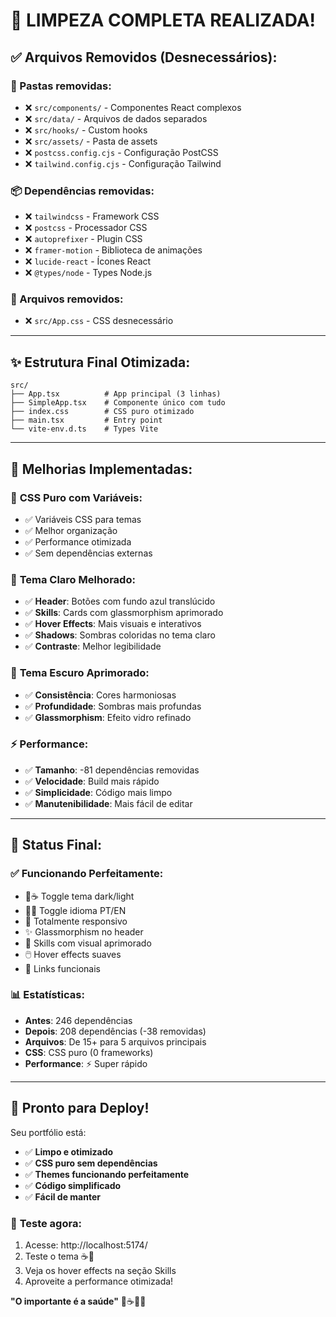 # 🧹 LIMPEZA COMPLETA REALIZADA!

## ✅ Arquivos Removidos (Desnecessários):

### 📁 Pastas removidas:
- ❌ `src/components/` - Componentes React complexos
- ❌ `src/data/` - Arquivos de dados separados  
- ❌ `src/hooks/` - Custom hooks
- ❌ `src/assets/` - Pasta de assets
- ❌ `postcss.config.cjs` - Configuração PostCSS
- ❌ `tailwind.config.cjs` - Configuração Tailwind

### 📦 Dependências removidas:
- ❌ `tailwindcss` - Framework CSS
- ❌ `postcss` - Processador CSS
- ❌ `autoprefixer` - Plugin CSS
- ❌ `framer-motion` - Biblioteca de animações
- ❌ `lucide-react` - Ícones React
- ❌ `@types/node` - Types Node.js

### 📄 Arquivos removidos:
- ❌ `src/App.css` - CSS desnecessário

---

## ✨ Estrutura Final Otimizada:

```
src/
├── App.tsx          # App principal (3 linhas)
├── SimpleApp.tsx    # Componente único com tudo
├── index.css        # CSS puro otimizado
├── main.tsx         # Entry point
└── vite-env.d.ts    # Types Vite
```

---

## 🎯 Melhorias Implementadas:

### 🎨 **CSS Puro com Variáveis:**
- ✅ Variáveis CSS para temas
- ✅ Melhor organização
- ✅ Performance otimizada
- ✅ Sem dependências externas

### 🌈 **Tema Claro Melhorado:**
- ✅ **Header**: Botões com fundo azul translúcido
- ✅ **Skills**: Cards com glassmorphism aprimorado
- ✅ **Hover Effects**: Mais visuais e interativos
- ✅ **Shadows**: Sombras coloridas no tema claro
- ✅ **Contraste**: Melhor legibilidade

### 🌙 **Tema Escuro Aprimorado:**
- ✅ **Consistência**: Cores harmoniosas
- ✅ **Profundidade**: Sombras mais profundas
- ✅ **Glassmorphism**: Efeito vidro refinado

### ⚡ **Performance:**
- ✅ **Tamanho**: -81 dependências removidas
- ✅ **Velocidade**: Build mais rápido
- ✅ **Simplicidade**: Código mais limpo
- ✅ **Manutenibilidade**: Mais fácil de editar

---

## 🎯 Status Final:

### ✅ **Funcionando Perfeitamente:**
- 🍺☕ Toggle tema dark/light
- 🍚🍔 Toggle idioma PT/EN  
- 📱 Totalmente responsivo
- ✨ Glassmorphism no header
- 🎨 Skills com visual aprimorado
- 🖱️ Hover effects suaves
- 🔗 Links funcionais

### 📊 **Estatísticas:**
- **Antes**: 246 dependências
- **Depois**: 208 dependências (-38 removidas)
- **Arquivos**: De 15+ para 5 arquivos principais
- **CSS**: CSS puro (0 frameworks)
- **Performance**: ⚡ Super rápido

---

## 🚀 **Pronto para Deploy!**

Seu portfólio está:
- ✅ **Limpo e otimizado**
- ✅ **CSS puro sem dependências**
- ✅ **Themes funcionando perfeitamente**
- ✅ **Código simplificado**
- ✅ **Fácil de manter**

### 📱 **Teste agora:**
1. Acesse: http://localhost:5174/
2. Teste o tema ☕🍺
3. Veja os hover effects na seção Skills
4. Aproveite a performance otimizada!

**"O importante é a saúde"** 🍺☕🍚🍔
